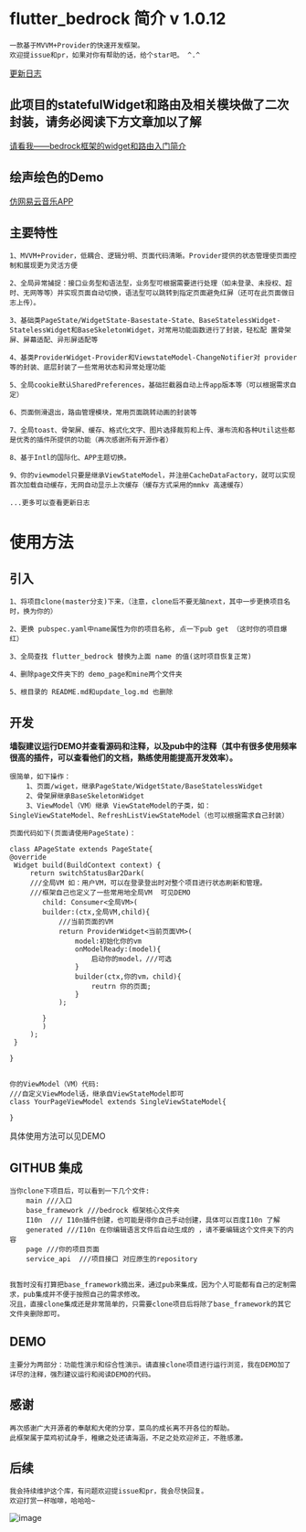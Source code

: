 # flutter_bedrock 简介            v 1.0.12

    一款基于MVVM+Provider的快速开发框架。
    欢迎提issue和pr，如果对你有帮助的话，给个star吧。 ^.^


[更新日志](https://github.com/bladeofgod/Bedrock/blob/master/update_log.md)

## 此项目的statefulWidget和路由及相关模块做了二次封装，请务必阅读下方文章加以了解

[请看我——bedrock框架的widget和路由入门简介](https://juejin.im/post/6871905809886871565/)

## 绘声绘色的Demo

[仿网易云音乐APP](https://juejin.im/post/6881093329317019662/)

## 主要特性
    1、MVVM+Provider，低耦合、逻辑分明、页面代码清晰。Provider提供的状态管理使页面控制和展现更为灵活方便
    
    2、全局异常捕捉：接口业务型和语法型，业务型可根据需要进行处理（如未登录、未授权、超时、无网等等）并实现页面自动切换，语法型可以跳转到指定页面避免红屏（还可在此页面做日志上传）。
    
    3、基础类PageState/WidgetState-Basestate-State、BaseStatelessWidget-StatelessWidget和BaseSkeletonWidget，对常用功能函数进行了封装，轻松配 置骨架屏、屏幕适配、异形屏适配等
    
    4、基类ProviderWidget-Provider和ViewstateModel-ChangeNotifier对 provider等的封装、底层封装了一些常用状态和异常处理功能
    
    5、全局cookie默认SharedPreferences，基础拦截器自动上传app版本等（可以根据需求自定）
    
    6、页面侧滑退出，路由管理模块，常用页面跳转动画的封装等
    
    7、全局toast、骨架屏、缓存、格式化文字、图片选择裁剪和上传、瀑布流和各种Util这些都是优秀的插件所提供的功能（再次感谢所有开源作者）
    
    8、基于Intl的国际化、APP主题切换。
    
    9、你的viewmodel只要是继承ViewStateModel，并注册CacheDataFactory，就可以实现首次加载自动缓存，无网自动显示上次缓存（缓存方式采用的mmkv 高速缓存）
    
    ...更多可以查看更新日志

# 使用方法

## 引入

    1、将项目clone(master分支)下来，（注意，clone后不要无脑next，其中一步更换项目名时，换为你的）

    2、更换 pubspec.yaml中name属性为你的项目名称, 点一下pub get （这时你的项目爆红）

    3、全局查找 flutter_bedrock 替换为上面 name 的值(这时项目恢复正常)

    4、删除page文件夹下的 demo_page和mine两个文件夹

    5、根目录的 README.md和update_log.md 也删除


## 开发

**墙裂建议运行DEMO并查看源码和注释，以及pub中的注释（其中有很多使用频率很高的插件，可以查看他们的文档，熟练使用能提高开发效率）。**

    
    很简单，如下操作：
        1、页面/wiget，继承PageState/WidgetState/BaseStatelessWidget
        2、骨架屏继承BaseSkeletonWidget
        3、ViewModel（VM）继承 ViewStateModel的子类，如：SingleViewStateModel、RefreshListViewStateModel（也可以根据需求自己封装）
        
    页面代码如下(页面请使用PageState)：
    
    class APageState extends PageState{
    @override
     Widget build(BuildContext context) {
         return switchStatusBar2Dark(
         ///全局VM 如：用户VM，可以在登录登出时对整个项目进行状态刷新和管理。
         ///框架自己也定义了一些常用地全局VM  可见DEMO
            child: Consumer<全局VM>(
            builder:(ctx,全局VM,child){
                ///当前页面的VM
                return ProviderWidget<当前页面VM>(
                    model:初始化你的vm
                    onModelReady:(model){
                        启动你的model，///可选
                    }
                    builder(ctx,你的vm，child){
                        reutrn 你的页面;
                    }
                );
                
            }
            )
         );
     }

    }
        
        
    你的ViewModel（VM）代码:
    ///自定义ViewModel话，继承自ViewStateModel即可
    class YourPageViewModel extends SingleViewStateModel{
        
    }
    
具体使用方法可以见DEMO
    
    
## GITHUB 集成
    当你clone下项目后，可以看到一下几个文件:
        main ///入口
        base_framework ///bedrock 框架核心文件夹
        I10n  /// I10n插件创建，也可能是得你自己手动创建，具体可以百度I10n 了解
        generated ///I10n 在你编辑语言文件后自动生成的 ，请不要编辑这个文件夹下的内容
        page ///你的项目页面  
        service_api  ///项目接口 对应原生的repository
        
    
    我暂时没有打算把base_framework摘出来，通过pub来集成，因为个人可能都有自己的定制需求，pub集成并不便于按照自己的需求修改。 
    况且，直接clone集成还是非常简单的，只需要clone项目后将除了base_framework的其它文件夹删除即可。
    
## DEMO
    主要分为两部分：功能性演示和综合性演示。请直接clone项目进行运行浏览，我在DEMO加了详尽的注释，强烈建议运行和阅读DEMO的代码。


## 感谢
    再次感谢广大开源者的奉献和大佬的分享，菜鸟的成长离不开各位的帮助。
    此框架属于菜鸡初试身手，稚嫩之处还请海涵，不足之处欢迎斧正，不胜感激。
    
## 后续
    我会持续维护这个库，有问题欢迎提issue和pr，我会尽快回复。
    欢迎打赏一杯咖啡，哈哈哈~
    
    
    
    
![image](https://github.com/bladeofgod/Bedrock/blob/master/alipwechat.png)